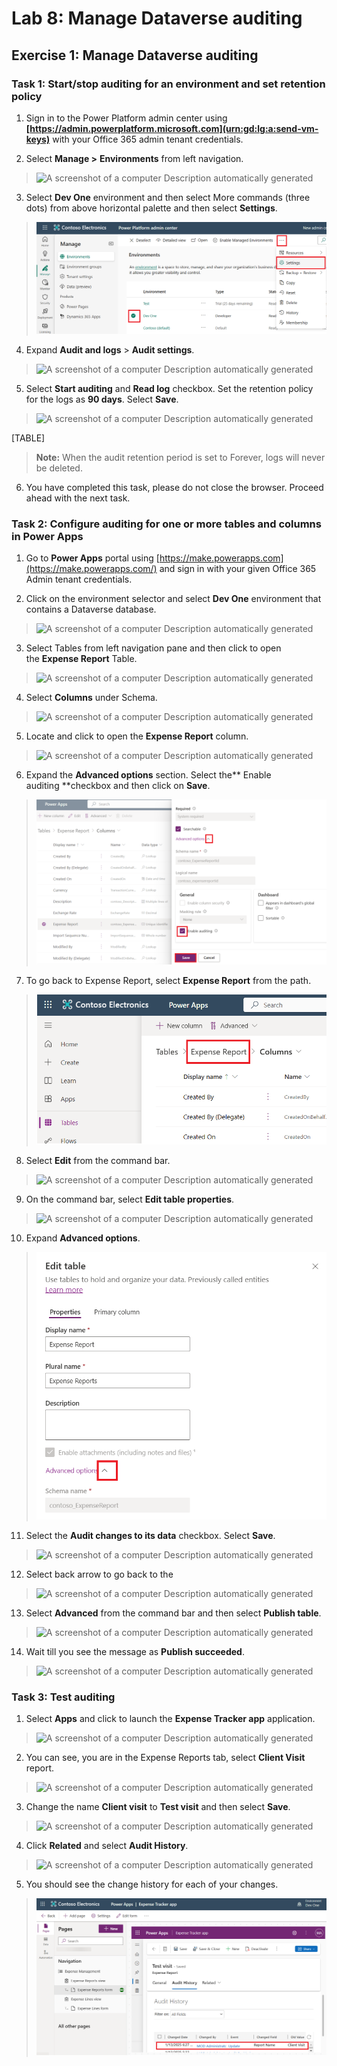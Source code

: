 # **Lab 8: Manage Dataverse auditing**

## Exercise 1: Manage Dataverse auditing

### **Task 1: Start/stop auditing for an environment and set retention policy**

1.  Sign in to the Power Platform admin center using
    **[https://admin.powerplatform.microsoft.com](urn:gd:lg:a:send-vm-keys)**
    with your Office 365 admin tenant credentials.

2.  Select **Manage \>** **Environments** from left navigation.

> ![A screenshot of a computer Description automatically
> generated](./media/image1.png)

3.  Select **Dev One** environment and then select More commands (three
    dots) from above horizontal palette and then select **Settings**.

> ![](./media/image2.png)

4.  Expand **Audit and logs** \> **Audit settings**.

> ![A screenshot of a computer Description automatically
> generated](./media/image3.png)

5.  Select **Start auditing** and **Read log** checkbox. Set the
    retention policy for the logs as **90 days**. Select **Save**.

> ![A screenshot of a computer Description automatically
> generated](./media/image4.png)

[TABLE]

> **Note:** When the audit retention period is set to Forever, logs will
> never be deleted.

6.  You have completed this task, please do not close the browser.
    Proceed ahead with the next task.

### **Task 2: Configure auditing for one or more tables and columns in Power Apps**

1.  Go to **Power Apps** portal
    using [https://make.powerapps.com](https://make.powerapps.com/) and
    sign in with your given Office 365 Admin tenant credentials.

2.  Click on the environment selector and select **Dev One** environment
    that contains a Dataverse database.

> ![A screenshot of a computer Description automatically
> generated](./media/image5.png)

3.  Select Tables from left navigation pane and then click to open
    the **Expense Report** Table.

> ![A screenshot of a computer Description automatically
> generated](./media/image6.png)

4.  Select **Columns** under Schema.

> ![A screenshot of a computer Description automatically
> generated](./media/image7.png)

5.  Locate and click to open the **Expense Report** column.

> ![A screenshot of a computer Description automatically
> generated](./media/image8.png)

6.  Expand the **Advanced options** section. Select the** Enable
    auditing **checkbox and then click on **Save**.

> ![](./media/image9.png)

7.  To go back to Expense Report, select **Expense Report** from the
    path.

> ![](./media/image10.png)

8.  Select **Edit** from the command bar.

> ![A screenshot of a computer Description automatically
> generated](./media/image11.png)

9.  On the command bar, select **Edit table properties**.

> ![A screenshot of a computer Description automatically
> generated](./media/image12.png)

10. Expand **Advanced options**.

> ![](./media/image13.png)

11. Select the **Audit changes to its data** checkbox. Select **Save**.

> ![A screenshot of a computer Description automatically
> generated](./media/image14.png)

12. Select back arrow to go back to the

> ![A screenshot of a computer Description automatically
> generated](./media/image15.png)

13. Select **Advanced** from the command bar and then select **Publish
    table**.

> ![A screenshot of a computer Description automatically
> generated](./media/image16.png)

14. Wait till you see the message as **Publish succeeded**.

> ![A screenshot of a computer Description automatically
> generated](./media/image17.png)

### **Task 3: Test auditing**

1.  Select **Apps** and click to launch the **Expense Tracker
    app** application.

> ![A screenshot of a computer Description automatically
> generated](./media/image18.png)

2.  You can see, you are in the Expense Reports tab, select **Client
    Visit** report.

> ![A screenshot of a computer Description automatically
> generated](./media/image19.png)

3.  Change the name **Client visit** to **Test visit** and then select
    **Save**.

> ![A screenshot of a computer Description automatically
> generated](./media/image20.png)

4.  Click **Related** and select **Audit History**.

> ![A screenshot of a computer Description automatically
> generated](./media/image21.png)

5.  You should see the change history for each of your changes.

> ![](./media/image22.png)

